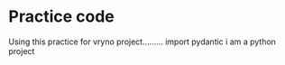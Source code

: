 # Practice code
Using this practice for vryno project.........
import pydantic
i am a python project
